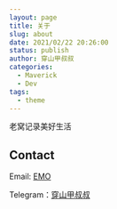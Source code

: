 ```yaml
---
layout: page
title: 关于
slug: about
date: 2021/02/22 20:26:00
status: publish
author: 穿山甲叔叔
categories: 
  - Maverick
  - Dev
tags: 
  - theme
---
```


老窝记录美好生活




## Contact

Email: [EMO](ztfword@foxmail.com)

Telegram：[穿山甲叔叔](https://t.me/csjsa)

